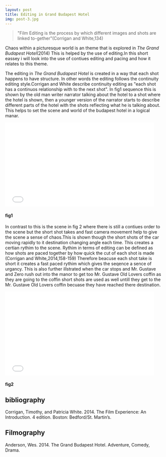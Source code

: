 ```yaml
---
layout: post
title: Editing in Grand Budapest Hotel
img: post-3.jpg
---
```

> "Film Editing is the process by which different images and shots are linked to-gether"(Corrigan and White,134)

Chaos within a picturesque world is an theme that is explored in _The Grand Budapest Hotel_(2014) This is helped by the use of editing.In this short eassey i will look into the use of contiues editing and pacing and how it relates to this theme.

The editing in _The Grand Budapest Hotel_ is created in a way that each shot happens to have structure. In other words the editing follows the continuity editing style.Corrigan and White describe continuity editing as  "each shot has a continuos relationship with to the next shot". In fig1 sequence this is shown by the old man writer narrator talking about the hotel to a shot where the hotel is shown, then a younger version of the narrator starts to describe different parts of the hotel with the shots reflecting what he is talking about. This helps to set the scene and world of the budapest hotel in a logical manar.

 
<iframe frameborder="0" width="480" height="270" src="//www.dailymotion.com/embed/video/k2L5tgluZDI1G3mKsUB" allowfullscreen></iframe>

#### fig1

In contrast to this is the scene in fig 2 where there is still a contiues order to the scene but the short shot takes and fast camera movement help to give the scene a sense of chaos.This is shown though the short shots of the car moving rapidly to it destination changing angle each time. This creates a certian rythim to the scene. Rythim in terms of editing can be defined as how shots are paced together by how quick the cut of each shot is made (Corrigan and White,2014,158-159) Therefore beacuse each shot take is short it creates a fast paced rythim which gives the seqence a sence of urgancy. This is also further illstrated when the car stops and Mr. Gustave and Zero rush out into the manor to get too Mr. Gustave Old Lovers coffin as they are going to the coffin short shots are used as well untill they get to the Mr. Gustave Old Lovers coffin becuase they have reached there destination.

      

<iframe frameborder="0" width="480" height="270" src="//www.dailymotion.com/embed/video/k571PXachUTjovmKtf1" allowfullscreen></iframe>

#### fig2

## bibliography
Corrigan, Timothy, and Patricia White. 2014. The Film Experience: An Introduction. 4 edition. Boston: Bedford/St. Martin’s.

## Filmography
Anderson, Wes. 2014. The Grand Budapest Hotel. Adventure, Comedy, Drama.
